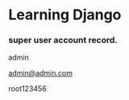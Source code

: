 Learning Django
===============


### super user account record.

admin

admin@admin.com

root123456
